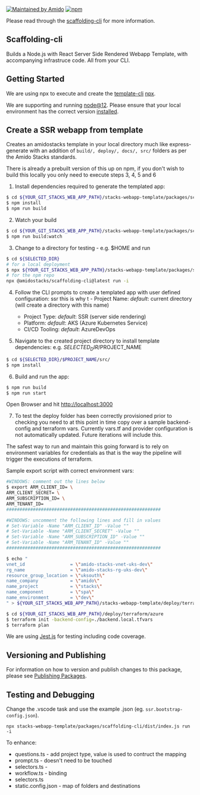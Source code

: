[![Maintained by Amido](https://img.shields.io/badge/Maintained%20by-Amido-yellow)](https://amido.com/)
[![npm](https://img.shields.io/npm/dt/@amidostacks/scaffolding-cli)](https://www.npmjs.com/package/@amidostacks/scaffolding-cli)

Please read through the [scaffolding-cli](../../docs/cli_process.md) for more
information.

## Scaffolding-cli

Builds a Node.js with React Server Side Rendered Webapp Template, with
accompanying infrastruce code. All from your CLI.

## Getting Started

We are using npx to execute and create the
[template-cli](./packages/scaffolding-cli)
[npx](https://www.npmjs.com/package/npx).

We are supporting and running [node@12](https://nodejs.org/en/about/releases/).
Please ensure that your local environment has the correct version
[installed](https://nodejs.org/en/download/).

## Create a SSR webapp from template

Creates an amidostacks template in your local directory much like
express-generate with an addition of `build/, deploy/, docs/, src/` folders as
per the Amido Stacks standards.

There is already a prebuilt version of this up on npm, if you don't wish to
build this locally you only need to execute steps 3, 4, 5 and 6

1. Install dependencies required to generate the templated app:

```bash
$ cd ${YOUR_GIT_STACKS_WEB_APP_PATH}/stacks-webapp-template/packages/scaffolding-cli
$ npm install
$ npm run build
```

2. Watch your build

```bash
$ cd ${YOUR_GIT_STACKS_WEB_APP_PATH}/stacks-webapp-template/packages/scaffolding-cli
$ npm run build:watch
```

3. Change to a directory for testing - e.g. \$HOME and run

```bash
$ cd ${SELECTED_DIR}
# for a local deployment
$ npx ${YOUR_GIT_STACKS_WEB_APP_PATH}/stacks-webapp-template/packages/scaffolding-cli/dist/index.js run -i
# for the npm repo
npx @amidostacks/scaffolding-cli@latest run -i
```

4. Follow the CLI prompts to create a templated app with user defined
   configuration: ssr this is why t - Project Name: _default_: current directory
   (will create a directory with this name)

   - Project Type: _default_: SSR (server side rendering)
   - Platform: _default_: AKS (Azure Kubernetes Service)
   - CI/CD Tooling: _default_: AzureDevOps

5. Navigate to the created project directory to install template dependencies:
   e.g. ${SELECTED_DIR}/$PROJECT_NAME

```bash
$ cd ${SELECTED_DIR}/$PROJECT_NAME/src/
$ npm install
```

6. Build and run the app:

```bash
$ npm run build
$ npm run start
```

Open Browser and hit [http://localhost:3000](http://localhost:3000)

7. To test the deploy folder has been correctly provisioned prior to checking
   you need to at this point in time copy over a sample backend-config and
   terraform vars. Currently vars.tf and provider configuration is not
   automatically updated. Future iterations will include this.

The safest way to run and maintain this going forward is to rely on environment
variables for credentials as that is the way the pipeline will trigger the
executions of terraform.

Sample export script with correct environment vars:

```bash
#WINDOWS: comment out the lines below
$ export ARM_CLIENT_ID= \
ARM_CLIENT_SECRET= \
ARM_SUBSCRIPTION_ID= \
ARM_TENANT_ID=
##########################################################

#WINDOWS: uncomment the following lines and fill in values
# Set-Variable -Name "ARM_CLIENT_ID" -Value ""
# Set-Variable -Name "ARM_CLIENT_SECRET" -Value ""
# Set-Variable -Name "ARM_SUBSCRIPTION_ID" -Value ""
# Set-Variable -Name "ARM_TENANT_ID" -Value ""
##########################################################

$ echo "
vnet_id                 = \"amido-stacks-vnet-uks-dev\"
rg_name                 = \"amido-stacks-rg-uks-dev\"
resource_group_location = \"uksouth\"
name_company            = \"amido\"
name_project            = \"stacks\"
name_component          = \"spa\"
name_environment        = \"dev\"
" > ${YOUR_GIT_STACKS_WEB_APP_PATH}/stacks-webapp-template/deploy/terraform/azure/backend.local.tfvars
```

```bash
$ cd ${YOUR_GIT_STACKS_WEB_APP_PATH}/deploy/terraform/azure
$ terraform init -backend-config=./backend.local.tfvars
$ terraform plan
```

We are using [Jest.js](https://jestjs.io/) for testing including code coverage.

## Versioning and Publishing

For information on how to version and publish changes to this package, please
see [Publishing Packages](../../docs/publishing.md).

## Testing and Debugging

Change the .vscode task and use the example .json (eg.
`ssr.bootstrap-config.json`).

`npx stacks-webapp-template/packages/scaffolding-cli/dist/index.js run -i`

To enhance:

- questions.ts - add project type, value is used to contruct the mapping
- prompt.ts - doesn't need to be touched
- selectors.ts -
- workflow.ts - binding
- selectors.ts
- static.config.json - map of folders and destinations
